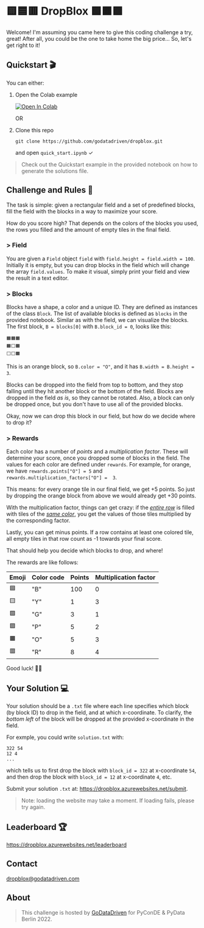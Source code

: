 # 🟨🟦🟥 DropBlox 🟩🟧🟪 

Welcome! I'm assuming you came here to give this coding challenge a try, great! After all, you could be the one to take home the big price... So, let's get right to it!

## Quickstart 🎬

You can either:

1. Open the Colab example

    [![Open In Colab](https://colab.research.google.com/assets/colab-badge.svg)](https://colab.research.google.com/drive/1NmfslkeZ4TWp-PZmq6XqWjoZhABoV82W?usp=sharing)

    OR

2. Clone this repo

    ```shell
    git clone https://github.com/godatadriven/dropblox.git
    ```

    and open `quick_start.ipynb` ✓

> Check out the Quickstart example in the provided notebook on how to generate the solutions file.


## Challenge and Rules 📜

The task is simple: given a rectangular field and a set of predefined blocks, fill the field with the blocks in a way to maximize your score.

How do you score high? That depends on the colors of the blocks you used, the rows you filled and the amount of empty tiles in the final field. 

### > Field

You are given a `Field` object `field` with `field.height = field.width = 100`. Initially it is empty, but you can drop blocks in the field which will change the array `field.values`. To make it visual, simply print your field and view the result in a text editor.

### > Blocks

Blocks have a shape, a color and a unique ID. They are defined as instances of the class `Block`. The list of available blocks is defined as `blocks` in the provided notebook. Similar as with the field, we can visualize the blocks. The first block, `B = blocks[0]` with `B.block_id = 0`, looks like this:
```
🟧🟧🟧
🟧⬜️🟧
⬜️⬜️🟧
```
This is an orange block, so `B.color = "O"`, and it has `B.width = B.height = 3`. 

Blocks can be dropped into the field from top to bottom, and they stop falling until they hit another block or the bottom of the field. Blocks are dropped in the field *as is*, so they cannot be rotated. Also, a block can only be dropped once, but you don't have to use all of the provided blocks. 

Okay, now we can drop this block in our field, but how do we decide where to drop it?

### > Rewards

Each color has a number of *points* and a *multiplication factor*. These will determine your score, once you dropped some of blocks in the field. The values for each color are defined under `rewards`. For example, for orange, we have `rewards.points["O"] = 5` and `rewards.multiplication_factors["O"] = 
3`. 

This means: for every orange tile in our final field, we get +5 points. So just by dropping the orange block from above we would already get +30 points. 

With the multiplication factor, things can get crazy: if the *<ins>entire row</ins>* is filled with tiles of the *<ins> same color</ins>*, you get the values of those tiles multiplied by the corresponding factor. 

Lastly, you can get minus points. If a row contains at least one colored tile, all empty tiles in that row count as -1 towards your final score.

That should help you decide which blocks to drop, and where!

The rewards are like follows:

| Emoji | Color code | Points | Multiplication factor |
|-------|------------|--------|-----------------------|
| 🟦     | "B"        | 100    | 0                     |
| 🟨     | "Y"        | 1      | 3                     |
| 🟩     | "G"        | 3      | 1                     |
| 🟪     | "P"        | 5      | 2                     |
| 🟧     | "O"        | 5      | 3                     |
| 🟥     | "R"        | 8      | 4                     |

Good luck! 💪🏻

## Your Solution 💻

Your solution should be a `.txt` file where each line specifies which block (by block ID) to drop in the field, and at which x-coordinate. To clarify, the *bottom left* of the block will be dropped at the provided x-coordinate in the field.

For exmple, you could write `solution.txt` with:
```
322 54
12 4
...
```
which tells us to first drop the block with `block_id = 322` at x-coordinate `54`, and then drop the block with `block_id = 12` at x-coordinate `4`, etc.

Submit your solution `.txt` at: https://dropblox.azurewebsites.net/submit.

> Note: loading the website may take a moment. If loading fails, please try again.

## Leaderboard 🏆

https://dropblox.azurewebsites.net/leaderboard

## Contact

dropblox@godatadriven.com

## About
> This challenge is hosted by [GoDataDriven](https://godatadriven.com/) for PyConDE & PyData Berlin 2022.
